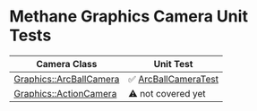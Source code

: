 # Methane Graphics Camera Unit Tests

| Camera Class                                                                                 | Unit Test                                                     |
|----------------------------------------------------------------------------------------------|---------------------------------------------------------------|
| [Graphics::ArcBallCamera](/Modules/Graphics/Camera/Include/Methane/Graphics/ArcBallCamera.h) | :white_check_mark: [ArcBallCameraTest](ArcBallCameraTest.cpp) |
| [Graphics::ActionCamera](/Modules/Graphics/Camera/Include/Methane/Graphics/ActionCamera.h)   | :warning: not covered yet                                     |
